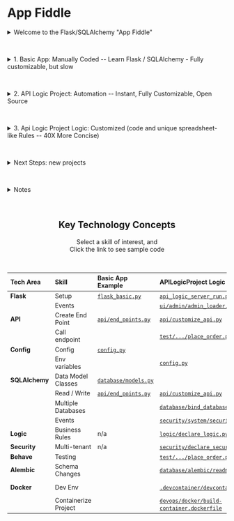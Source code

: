 # App Fiddle

<details markdown>

&nbsp;

<summary>Welcome to the Flask/SQLAlchemy "App Fiddle"</summary>

You've perhaps used JS Fiddle to explore JavaScript and HTML.  With the power of Codespaces, we can now provide a "fiddle" for a *complete application.*

Use this ***Application Fiddle*** to learn Flask/SQLAlchemy in Codespaces.  You have 3 running apps - execute them, explore the code, alter them (e.g., create endpoints, issue queries), use the debugger, etc.

These projects all use the [Northwind Sample Database](https://apilogicserver.github.io/Docs/Sample-Database/).  Other databases are also provided in Next Steps.

Start with the first application - a Basic Flask/SQLAlchemy App.

Then, discover **API Logic Server** - an Open Source CLI to create executable projects, **instantly,** with a single command.  Projects are **fully customizable** in your IDE, using both standard code, and unique spreadsheet like **rules** for logic and security - 40X more concise than manual code.

The Key Technology Concepts (at end) is an inventory of essential skills for creating Flask/SQLAlchemy systems.  Each are illustrated here.

</details>

&nbsp;

<details markdown>

&nbsp;


<summary>1. Basic App: Manually Coded -- Learn Flask / SQLAlchemy - Fully customizable, but slow</summary>

This first app (_1. Basic App_) illustrates a typical framework-based approach for creating projects - a minimal project for seeing core Flask and SQLAlchemy services in action.  Let's run/test it, then explore the code.

To run, use the Run Configuration, and test with `cURL`.  

<details markdown>

<summary> Show me how </summary>

&nbsp;

To run the basic app:

1. Click **Run and Debug** (you should see *1. Basic App: Flask / SQLAlchemy*), and the green button to start the server

2. Copy the `cURL` text, and paste it into the `bash`/`zsh` window

3. When you have reviewed the result ([here's the readme](./1.%20Basic_App/readme.md)), **stop** the server

<figure><img src="https://github.com/ApiLogicServer/Docs/blob/main/docs/images/tutorial/1-basic-app-tutorial.png?raw=true"></figure>

</details>

&nbsp;

You can explore key aspects of this app in the [1. Basic_app/readme.md](./1.%20Basic_App/readme.md).

Frameworks are flexible, and leverage your existing dev environment (IDE, git, etc).  But the manual effort is time-consuming, and complex.  This minimal project **does not provide:**

* an API endpoint for each table

    * We saw above it's straightforward to provide a *single endpoint.*  It's quite another matter -- *weeks to months* -- to provide endpoints for **all** the tables, with pagination, filtering, and related data access.  That's a horse of an entirely different feather.<br><br>

* a User Interface

* any security, or business logic (multi-table derivations and constraints).

Instead of frameworks, we might consider a Low Code approach.  Low Code tools provide excellent custom user interfaces.  However, these often require extensive screen painting, and typically require a proprietary IDE.

The next section introduces an approach that is as flexible as a framework, but faster than Low Code for APIs and Admin Apps.


</details>

&nbsp;


<details markdown>

<summary>2. API Logic Project: Automation -- Instant, Fully Customizable, Open Source</summary>

<br>

The *2. ApiLogicProject* app provides an alternative, creating an entire project by reading your schema.  This automated approach is:

* **Instant:** faster than Low Code screen painting, with instant APIs and Admin User Interfaces:

  * **API:** an endpoint for each table, with filtering, sorting, pagination and related data access.  Swagger is automatic.

  * **Admin UI:** multi-page / multi-table apps, with page navigations, automatic joins and declarative hide/show.  It executes a yaml file, so basic customizations do not require HTML or JavaScript background.

      * Custom UIs can be built using your tool of choice (React, Angular, etc), using the API<br><br>

* **Fully Customizable:** use Python and standard IDEs such as VSCode or PyCharm. We'll see several examples in the `ApiLogicProject_Logic`, below. 

* **Open Source:** install with pip or docker.


This application was *not coded* - **it was created** using the API Logic Server CLI (Command Language Interface), with 1 command (don't do this now - it's already been done):

```bash
ApiLogicServer create --project_name=ApiLogicProject --db_url=nw-  # use Northwind, no customizations
```

To execute (see *Show me how*, below, for details): **restart the server** with **Run and Debug >> *2. API Logic Server: Instant, Open***, and then start the Browser at localhost:5656 **(url in the console log)**

&nbsp;

<details markdown>

<summary> Show me how </summary>

&nbsp;

To run the ApiLogicProject app, **stop the running server** (see figure above), and

1. Restart the Server:

    1. Click **Run and Debug**
    2. Use the dropdown to select **2. API Logic Server: Instant, Open**, and
    3. Click the green button to start the server
<br><br>

2. Start the Browser at localhost:5656, using the **url shown in the console log**

Don't spend too much time exploring the app, we'll see a much better version in just a moment...

<figure><img src="https://github.com/ApiLogicServer/Docs/blob/main/docs/images/tutorial/2-apilogicproject-tutorial-tutorial-tutorial.png?raw=true"></figure>

</details>

&nbsp;

> Key Takeway: you will achieve this level automation for your projects: provide a database, get an instant API and Admin App.  Then, customize in your IDE. 

&nbsp;

An instant Admin App and API are a great start, but there are some significant short-comings:

* **No security -** no login authentication

* **No logic -** multi-table derivations and constraints for save logic

    * For example, open **Customer** (left nav menu), **click `ALFKI`**, and **EDIT > DELETE the first Order**.  Re-click Customer from the left nav menu - it should have reduced the customer's balance from 2102, but it's unchanged.   That's because there is *no logic...*

Let's see how these are addressed, in the next section.

</details>

&nbsp;

<details markdown>

<summary>3. Api Logic Project Logic: Customized (code and unique spreadsheet-like Rules -- 40X More Concise)</summary>

<br>

A running API and UI are a great start, but completing the project requires customization - new endpoints, and particularly business logic for integrity and security.  This can be as much as half the effort, so we really haven't achieved "Low Code" until these are addressed.

These are addressed using your IDE, with:

* **Standard Code:** use Flask and SQLAlchemy, exactly as you normally do, and


* **Logic:** unique spreadsheet-like rules address multi-table constraints and derivations, improving conciseness by a remarkable 40x.  Rules are **declared in *your IDE,*** with full support for code completion, logging, and debugging.

Customizations are illustrated in the project [`3. ApiLogicProject_Logic`](3.%20ApiLogicProject_Logic/).  To see the changes, run the app like this:

1. **Stop the server** using the red "stop" button.
2. **Restart the server** with the same procedure as Step 2, above, but choose Run Configuration ***3. API Logic Project: Logic***.<br>

<details markdown>

<summary>&nbsp;&nbsp;&nbsp;&nbsp;&nbsp;&nbsp;&nbsp;Remind me how</summary>

1. Restart the Server:

    1. Click **Run and Debug**
    2. Use the dropdown to select **3. API Logic Project: Logic**, and
    3. Click the green button to start the server
<br><br>

2. Start the Browser at localhost:5656, using the **url shown in the console log**

</details>

&nbsp;

This project is the customized version of _2. ApiLogicProject_, above.  The table below lists some of the key customizations you can explore.

&nbsp;

<p align="center">
  <h2 align="center">Explore Key Customizations</h2>
</p>
<p align="center">
  Explore customizations in project: <i>3. ApiLogicProject_Logic</i><br>
  Click Explore Code to see the code.
</p>

| Customization Area           | Try It                                                                                                                                                                                            | Click to Explore Code                                                                                  | Notes                |
|:-----------------------------|:--------------------------------------------------------------------------------------------------------------------------------------------------------------------------------------------------|:----------------------------------------------------------------------------------------------|:---------------------|
| **Login Authentication**     | Click Category - observe you need to **login** now (user u1, password p)                                                                                                                                  | [```config.py```](3.%20ApiLogicProject_Logic/config.py)                                       | See SECURITY_ENABLED |
| **Role-Based Authorization** | Observe categories has **fewer rows**                                                                                                                                                                         | [```security/declare_security.py```](3.%20ApiLogicProject_Logic/security/declare_security.py) |                      |
| **Admin App**                | Observe **help text** describes features                                                                                                                                                 | [```ui/admin/admin.yaml```](3.%20ApiLogicProject_Logic/ui/admin/admin.yaml)                  | Not complex JS, HTML                     |
| **Multi-table Update Logic** | Delete Order now adjusts the customer balance                                                                                                                                                    | [```logic/declare_logic.py```](3.%20ApiLogicProject_Logic/logic/declare_logic.py)             |  Spreadsheet-like logic                    |                                                                
| **New API endpoint**         | Use Swagger for endpoint: *CategoriesEndPoint/get_cats*<br><br>See [docs](https://apilogicserver.github.io/Docs/Security-Swagger/) - authenticate as **u1**  | [```api/customize_api.py```](3.%20ApiLogicProject_Logic/api/customize_api.py)                 | Standard Flask/SQLAlchemy  |

&nbsp;

> **Key Take-aways** <br>1. **Instant** project creation -- 1 command for an executable project<br>2. Spreadsheet-like **Rules** -- rules are a key topic, driving agility, quality and collaboration; for more information, [see here](https://apilogicserver.github.io/Docs/Logic-Why/)<br>3. Fully Customizable in ***your* IDE** -- standard Flask/SQLAlchemy

&nbsp;

Use the [```Detailed Tutorial```](3.%20ApiLogicProject_Logic/Tutorial.md) to further explore this app.

</details>

&nbsp;
<details markdown>

&nbsp;

<summary>Next Steps: new projects</summary>

As shown above, it's easy to create projects with a single command.  To help you explore, ApiLogicServer provides several pre-installed sqlite databases.  For example, create a project for this 1 table database:

```bash
cd /workspaces/app_fiddle
ApiLogicServer create --project_name=todo --db_url=todo
```
Then, **restart** the server as above, using the Run Configuration for `Execute ToDo`.

You can also try these other examples (be sure to `cd /workspaces/app_fiddle`; use the name below for both the _project_name_ and the _db_url_):

* **chinook** - albums and artists
* **classicmodels** - customers and orders

Launch configurations have been pre-created, then re-execute the Admin app as above.<br><br>

> Next, try it on your own databases: if you have a database, you can have an API and an Admin app in minutes.

&nbsp;

<details markdown>

<summary> Providing the db_url for your own database </summary>

&nbsp;

The system provides shorthand notations for the pre-installed sample databases above.  For your own databases, you will need to provide a SQLAlchemy URI for the `db_url` parameter.  These can be tricky - try `ApiLogicServer examples`, or, when all else fails, [try the docs](https://apilogicserver.github.io/Docs/Database-Connectivity/).

</details>

&nbsp;

Click here for the [docs](https://apilogicserver.github.io/Docs/).

</details>

&nbsp;

<details markdown>

<summary> Notes </summary>




Please find additional notes below.

<details markdown>

<summary> Project Structure </summary>

&nbsp;

This tutorial is actually 3 independent projects.  When you create a project using `ApiLogicServer create --project_name=my_project`, the system will create a free-standing project.  The project will include your container settings, IDE settings etc, so you can just open it your IDE to run and debug.

</details>


</details>

&nbsp;

<p align="center">
  <h2 align="center">Key Technology Concepts</h2>
</p>
<p align="center">
  Select a skill of interest, and<br>Click the link to see sample code
</p>
&nbsp;


| Tech Area | Skill | Basic App Example | APILogicProject Logic Example | Notes   |
|:---- |:------|:-----------|:--------|:--------|
| __Flask__ | Setup | [```flask_basic.py```](1.%20Basic_App/flask_basic.py) |  [```api_logic_server_run.py```](3.%20ApiLogicProject_Logic/api_logic_server_run.py) |  |
|  | Events | |  [```ui/admin/admin_loader.py```](3.%20ApiLogicProject_Logic/ui/admin/admin_loader.py) |  |
| __API__ | Create End Point | [```api/end_points.py```](1.%20Basic_App/api/end_points.py) | [```api/customize_api.py```](3.%20ApiLogicProject_Logic/api/customize_api.py) |  see `def order():` |
|  | Call endpoint |  | [```test/.../place_order.py```](3.%20ApiLogicProject_Logic/test/api_logic_server_behave/features/steps/place_order.py) | |
| __Config__ | Config | [```config.py```](3.%20ApiLogicProject_Logic/config.py) | | |
|  | Env variables |  | [```config.py```](3.%20ApiLogicProject_Logic/config.py) | os.getenv(...)  |
| __SQLAlchemy__ | Data Model Classes | [```database/models.py```](3.%20ApiLogicProject_Logic/database/models.py) |  |  |
|  | Read / Write | [```api/end_points.py```](3.%20Basic_App/api/end_points.py) | [```api/customize_api.py```](3.%20ApiLogicProject_Logic/api/customize_api.py) | see `def order():`  |
|  | Multiple Databases |  | [```database/bind_databases.py```](3.%20ApiLogicProject_Logic/database/bind_databases.py) |   |
|  | Events |  | [```security/system/security_manager.py```](3.%20ApiLogicProject_Logic/security/system/security_manager.py) |  |
| __Logic__ | Business Rules | n/a | [```logic/declare_logic.py```](3.%20ApiLogicProject_Logic/logic/declare_logic.py) | ***Unique*** to API Logic Server  |
| __Security__ | Multi-tenant | n/a | [```security/declare_security.py```](3.%20ApiLogicProject_Logic/security/declare_security.py) |   |
| __Behave__ | Testing |  | [```test/.../place_order.py```](3.%20ApiLogicProject_Logic/test/api_logic_server_behave/features/steps/place_order.py) |  |
| __Alembic__ | Schema Changes |  | [```database/alembic/readme.md```](3.%20ApiLogicProject_Logic/database/alembic/readme.md) |   |
| __Docker__ | Dev Env | | [```.devcontainer/devcontainer.json```](.devcontainer/devcontainer.json) | See also "For_VS_Code.dockerFile" |
|  | Containerize Project |  | [```devops/docker/build-container.dockerfile```](3.%20ApiLogicProject_Logic/devops/docker/build-container.dockerfile) |  |